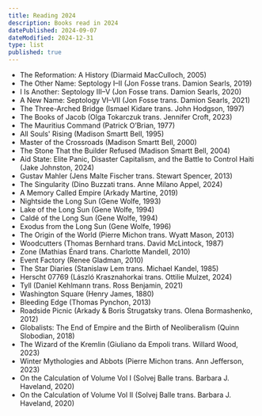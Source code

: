 ```yaml
---
title: Reading 2024
description: Books read in 2024
datePublished: 2024-09-07
dateModified: 2024-12-31
type: list
published: true
---
```


- The Reformation: A History (Diarmaid MacCulloch, 2005)
- The Other Name: Septology I–II (Jon Fosse trans. Damion Searls, 2019)
- I Is Another: Septology III–V (Jon Fosse trans. Damion Searls, 2020)
- A New Name: Septology VI–VII (Jon Fosse trans. Damion Searls, 2021)
- The Three-Arched Bridge (Ismael Kidare trans. John Hodgson, 1997)
- The Books of Jacob (Olga Tokarczuk trans. Jennifer Croft, 2023)
- The Mauritius Command (Patrick O’Brian, 1977)
- All Souls' Rising (Madison Smartt Bell, 1995)
- Master of the Crossroads (Madison Smartt Bell, 2000)
- The Stone That the Builder Refused (Madison Smartt Bell, 2004)
- Aid State: Elite Panic, Disaster Capitalism, and the Battle to Control Haiti (Jake Johnston, 2024)
- Gustav Mahler (Jens Malte Fischer trans. Stewart Spencer, 2013)
- The Singularity (Dino Buzzati trans. Anne Milano Appel, 2024)
- A Memory Called Empire (Arkady Martine, 2019)
- Nightside the Long Sun (Gene Wolfe, 1993)
- Lake of the Long Sun (Gene Wolfe, 1994)
- Caldé of the Long Sun (Gene Wolfe, 1994)
- Exodus from the Long Sun (Gene Wolfe, 1996)
- The Origin of the World (Pierre Michon trans. Wyatt Mason, 2013)
- Woodcutters (Thomas Bernhard trans. David McLintock, 1987)
- Zone (Mathias Énard trans. Charlotte Mandell, 2010)
- Event Factory (Renee Gladman, 2010)
- The Star Diaries (Stanislaw Lem trans. Michael Kandel, 1985)
- Herscht 07769 (László Krasznahorkai trans. Ottilie Mulzet, 2024)
- Tyll (Daniel Kehlmann trans. Ross Benjamin, 2021)
- Washington Square (Henry James, 1880)
- Bleeding Edge (Thomas Pynchon, 2013)
- Roadside Picnic (Arkady & Boris Strugatsky trans. Olena Bormashenko, 2012)
- Globalists: The End of Empire and the Birth of Neoliberalism (Quinn Slobodian, 2018)
- The Wizard of the Kremlin (Giuliano da Empoli trans. Willard Wood, 2023)
- Winter Mythologies and Abbots (Pierre Michon trans. Ann Jefferson, 2023)
- On the Calculation of Volume Vol I (Solvej Balle trans. Barbara J. Haveland, 2020)
- On the Calculation of Volume Vol II (Solvej Balle trans. Barbara J. Haveland, 2020)
